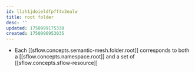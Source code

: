 ```yaml
---
id: llzh1jdoieldfpff4v3ealw
title: root folder
desc: ''
updated: 1750999175338
created: 1750996953035
---
```


- Each [[sflow.concepts.semantic-mesh.folder.root]] corresponds to both a [[sflow.concepts.namespace.root]] and a set of [[sflow.concepts.sflow-resource]]